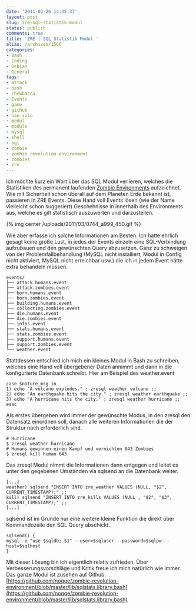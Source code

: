 ```yaml
---
date: '2011-03-26 14:45:37'
layout: post
slug: zre-sql-statistik-modul
status: publish
comments: true
title: 'ZRE | SQL Statistik Modul '
alias: /archives/1566
categories:
- Bash
- Coding
- Debian
- General
tags:
- attack
- bash
- chewbacca
- Events
- game
- github
- han solo
- modul
- module
- mysql
- shell
- sql
- zombie
- zombie revolution environment
- zombies
- zre
---
```


Ich möchte kurz ein Wort über das SQL Modul verlieren, welches die Statistiken des permanent laufenden [Zombie Environments](http://zombies.n0q.org) aufzeichnet. Wie mit Sicherheit schon überall auf dem Planeten Erde bekannt ist, passieren in ZRE Events. Diese Hand voll Events lösen (wie der Name vielleicht schon suggeriert) Geschehnisse in innerhalb des Environments aus, welche es gilt statistisch auszuwerten und darzustellen.

{% img center /uploads/2011/03/0744_a999_450.gif %}

Wie aber erfasse ich solche Informationen am Besten. Ich hatte ehrlich gesagt keine große Lust, in jedes der Events einzeln eine SQL-Verbindung aufzubauen und den gewünschten Query abzusetzen. Ganz zu schweigen von der Problemfallbehandlung (MySQL nicht installiert, Modul in Config nicht aktiviert, MySQL nicht erreichbar usw.) die ich in jedem Event hätte extra behandeln müssen.


    events/
    ├── attack.humans.event
    ├── attack.zombies.event
    ├── born.humans.event
    ├── born.zombies.event
    ├── building.humans.event
    ├── collecting.zombies.event
    ├── die.humans.event
    ├── die.zombies.event
    ├── infos.event
    ├── stats.humans.event
    ├── stats.zombies.event
    ├── support.humans.event
    ├── support.zombies.event
    └── weather.event


Stattdessen entschied ich mich ein kleines Modul in Bash zu schreiben, welches eine Hand voll übergebener Daten annimmt und dann in die konfigurierte Datenbank schreibt.  Hier am Beispiel des weather.event

```
case $nature_msg in
1) echo "A volcano explodes." ; zresql weather vulcano ;;
2) echo "An earthquake hits the city." ; zresql weather earthquake ;;
3) echo "A hurricane hits the city." ; zresql weather hurricane ;;
esac
```


Als erstes übergeben wird immer der gewünschte Modus, in den zresql den Datensatz einordnen soll, danach alle weiteren Informationen die der Struktur nach erforderlich sind.

```
# Hurricane
$ zresql weather hurricane
# Humans gewinnen einen Kampf und vernichten 643 Zombies
$ zresql kill human 643
```


Das zresql Modul nimmt die Informationen dann entgegen und leitet es unter den gegebenen Umständen via sqlsend an die Datenbank weiter.

```
[...]
weather) sqlsend "INSERT INTO zre_weather VALUES (NULL, "$2", CURRENT_TIMESTAMP);" ;;
kill) sqlsend "INSERT INTO zre_kills VALUES (NULL , "$2", "$3", CURRENT_TIMESTAMP);" ;;
[...]
```


sqlsend ist im Grunde nur eine weitere kleine Funktion die direkt über Kommandozeile den SQL Query abschickt.

```
sqlsend() {
mysql -e "use $sqldb; $1" --user=$sqluser --password=$sqlpw --host=$sqlhost
}
```


Mit dieser Lösung bin ich eigentlich relativ zufrieden. Über Verbesserungsvorschläge und Kritik freue ich mich natürlich wie immer. Das ganze Modul ist zusehen auf Github:  [https://github.com/noqqe/zombie-revolution-environment/blob/master/lib/sqlstats.library.bash](https://github.com/noqqe/zombie-revolution-environment/blob/master/lib/sqlstats.library.bash)
